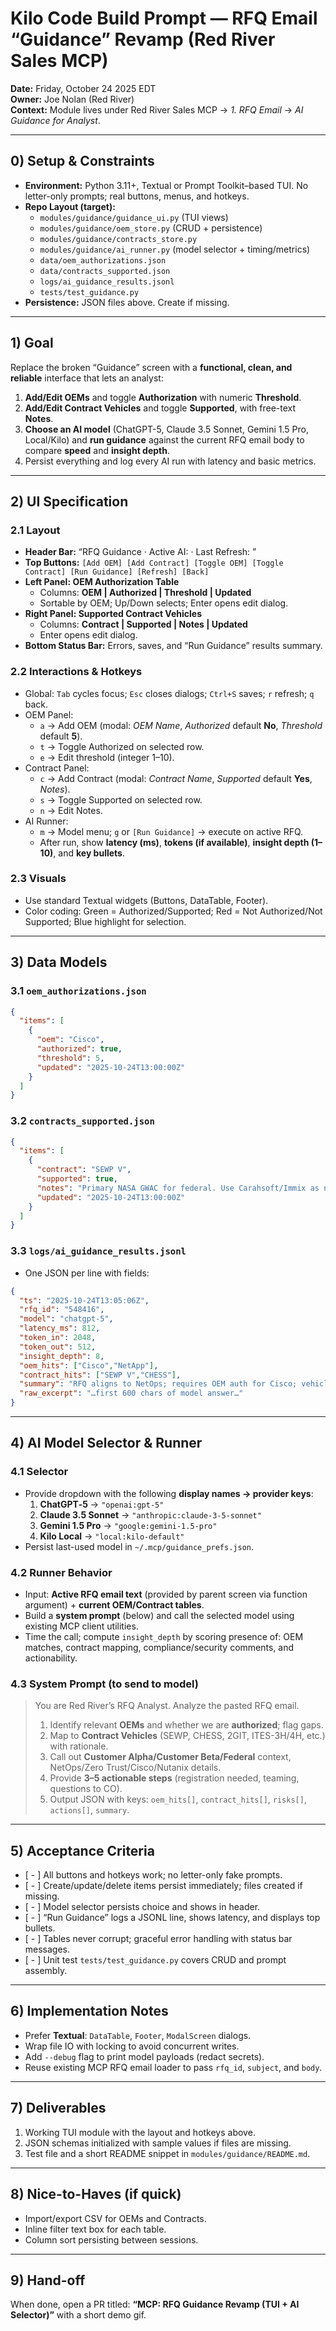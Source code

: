 # Kilo Code Build Prompt — RFQ Email “Guidance” Revamp (Red River Sales MCP)
**Date:** Friday, October 24 2025 EDT  
**Owner:** Joe Nolan (Red River)  
**Context:** Module lives under Red River Sales MCP → *1. RFQ Email* → *AI Guidance for Analyst*.

---

## 0) Setup & Constraints
- **Environment:** Python 3.11+, Textual or Prompt Toolkit–based TUI. No letter-only prompts; real buttons, menus, and hotkeys.
- **Repo Layout (target):**
  - `modules/guidance/guidance_ui.py` (TUI views)
  - `modules/guidance/oem_store.py` (CRUD + persistence)
  - `modules/guidance/contracts_store.py`
  - `modules/guidance/ai_runner.py` (model selector + timing/metrics)
  - `data/oem_authorizations.json`
  - `data/contracts_supported.json`
  - `logs/ai_guidance_results.jsonl`
  - `tests/test_guidance.py`
- **Persistence:** JSON files above. Create if missing.

---

## 1) Goal
Replace the broken “Guidance” screen with a **functional, clean, and reliable** interface that lets an analyst:
1. **Add/Edit OEMs** and toggle **Authorization** with numeric **Threshold**.
2. **Add/Edit Contract Vehicles** and toggle **Supported**, with free-text **Notes**.
3. **Choose an AI model** (ChatGPT-5, Claude 3.5 Sonnet, Gemini 1.5 Pro, Local/Kilo) and **run guidance** against the current RFQ email body to compare **speed** and **insight depth**.
4. Persist everything and log every AI run with latency and basic metrics.

---

## 2) UI Specification
### 2.1 Layout
- **Header Bar:** “RFQ Guidance · Active AI: <model> · Last Refresh: <timestamp>”
- **Top Buttons:** `[Add OEM] [Add Contract] [Toggle OEM] [Toggle Contract] [Run Guidance] [Refresh] [Back]`
- **Left Panel: OEM Authorization Table**
  - Columns: **OEM | Authorized | Threshold | Updated**
  - Sortable by OEM; Up/Down selects; Enter opens edit dialog.
- **Right Panel: Supported Contract Vehicles**
  - Columns: **Contract | Supported | Notes | Updated**
  - Enter opens edit dialog.
- **Bottom Status Bar:** Errors, saves, and “Run Guidance” results summary.

### 2.2 Interactions & Hotkeys
- Global: `Tab` cycles focus; `Esc` closes dialogs; `Ctrl+S` saves; `r` refresh; `q` back.
- OEM Panel:
  - `a` → Add OEM (modal: *OEM Name*, *Authorized* default **No**, *Threshold* default **5**).
  - `t` → Toggle Authorized on selected row.
  - `e` → Edit threshold (integer 1–10).
- Contract Panel:
  - `c` → Add Contract (modal: *Contract Name*, *Supported* default **Yes**, *Notes*).
  - `s` → Toggle Supported on selected row.
  - `n` → Edit Notes.
- AI Runner:
  - `m` → Model menu; `g` or `[Run Guidance]` → execute on active RFQ.
  - After run, show **latency (ms)**, **tokens (if available)**, **insight depth (1–10)**, and **key bullets**.

### 2.3 Visuals
- Use standard Textual widgets (Buttons, DataTable, Footer).  
- Color coding: Green = Authorized/Supported; Red = Not Authorized/Not Supported; Blue highlight for selection.

---

## 3) Data Models
### 3.1 `oem_authorizations.json`
```json
{
  "items": [
    {
      "oem": "Cisco",
      "authorized": true,
      "threshold": 5,
      "updated": "2025-10-24T13:00:00Z"
    }
  ]
}
```
### 3.2 `contracts_supported.json`
```json
{
  "items": [
    {
      "contract": "SEWP V",
      "supported": true,
      "notes": "Primary NASA GWAC for federal. Use Carahsoft/Immix as needed.",
      "updated": "2025-10-24T13:00:00Z"
    }
  ]
}
```
### 3.3 `logs/ai_guidance_results.jsonl`
- One JSON per line with fields:
```json
{
  "ts": "2025-10-24T13:05:06Z",
  "rfq_id": "548416",
  "model": "chatgpt-5",
  "latency_ms": 812,
  "token_in": 2048,
  "token_out": 512,
  "insight_depth": 8,
  "oem_hits": ["Cisco","NetApp"],
  "contract_hits": ["SEWP V","CHESS"],
  "summary": "RFQ aligns to NetOps; requires OEM auth for Cisco; vehicles: CHESS, SEWP.",
  "raw_excerpt": "…first 600 chars of model answer…"
}
```

---

## 4) AI Model Selector & Runner
### 4.1 Selector
- Provide dropdown with the following **display names → provider keys**:
  1. **ChatGPT‑5** → `"openai:gpt-5"`
  2. **Claude 3.5 Sonnet** → `"anthropic:claude-3-5-sonnet"`
  3. **Gemini 1.5 Pro** → `"google:gemini-1.5-pro"`
  4. **Kilo Local** → `"local:kilo-default"`
- Persist last-used model in `~/.mcp/guidance_prefs.json`.

### 4.2 Runner Behavior
- Input: **Active RFQ email text** (provided by parent screen via function argument) + **current OEM/Contract tables**.
- Build a **system prompt** (below) and call the selected model using existing MCP client utilities.
- Time the call; compute `insight_depth` by scoring presence of: OEM matches, contract mapping, compliance/security comments, and actionability.

### 4.3 System Prompt (to send to model)
> You are Red River’s RFQ Analyst. Analyze the pasted RFQ email.  
> 1) Identify relevant **OEMs** and whether we are **authorized**; flag gaps.  
> 2) Map to **Contract Vehicles** (SEWP, CHESS, 2GIT, ITES-3H/4H, etc.) with rationale.  
> 3) Call out **Customer Alpha/Customer Beta/Federal** context, NetOps/Zero Trust/Cisco/Nutanix details.  
> 4) Provide **3–5 actionable steps** (registration needed, teaming, questions to CO).  
> 5) Output JSON with keys: `oem_hits[]`, `contract_hits[]`, `risks[]`, `actions[]`, `summary`.

---

## 5) Acceptance Criteria
- [ - ] All buttons and hotkeys work; no letter-only fake prompts.
- [ - ] Create/update/delete items persist immediately; files created if missing.
- [ - ] Model selector persists choice and shows in header.
- [ - ] “Run Guidance” logs a JSONL line, shows latency, and displays top bullets.
- [ - ] Tables never corrupt; graceful error handling with status bar messages.
- [ - ] Unit test `tests/test_guidance.py` covers CRUD and prompt assembly.

---

## 6) Implementation Notes
- Prefer **Textual**: `DataTable`, `Footer`, `ModalScreen` dialogs.
- Wrap file IO with locking to avoid concurrent writes.
- Add `--debug` flag to print model payloads (redact secrets).
- Reuse existing MCP RFQ email loader to pass `rfq_id`, `subject`, and `body`.

---

## 7) Deliverables
1. Working TUI module with the layout and hotkeys above.
2. JSON schemas initialized with sample values if files are missing.
3. Test file and a short README snippet in `modules/guidance/README.md`.

---

## 8) Nice-to-Haves (if quick)
- Import/export CSV for OEMs and Contracts.
- Inline filter text box for each table.
- Column sort persisting between sessions.

---

## 9) Hand-off
When done, open a PR titled: **“MCP: RFQ Guidance Revamp (TUI + AI Selector)”** with a short demo gif.
